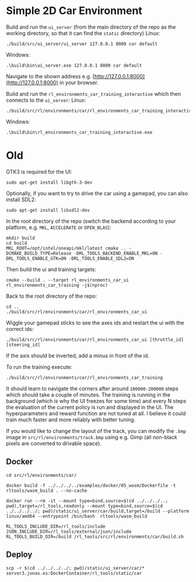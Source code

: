 # Simple 2D Car Environment

Build and run the `ui_server` (from the main directory of the repo as the working directory, so that it can find the `static` directory)
Linux:
```
./build/src/ui_server/ui_server 127.0.0.1 8000 car default
```
Windows:
```
.\build\bin\ui_server.exe 127.0.0.1 8000 car default
```
Navigate to the shown address e.g. [http://127.0.0.1:8000](http://127.0.0.1:8000) in your browser.

Build and run the `rl_environments_car_training_interactive` which then connects to the `ui_server`:
Linux:
```
./build/src/rl/environments/car/rl_environments_car_training_interactive
```
Windows:
```
.\build\bin\rl_environments_car_training_interactive.exe
```


# Old
GTK3 is required for the UI:
```
sudo apt-get install libgtk-3-dev
```
Optionally, if you want to try to drive the car using a gamepad, you can also install SDL2:
```
sudo apt-get install libsdl2-dev
```

In the root directory of the repo (switch the backend according to your platform, e.g. `MKL`, `ACCELERATE` or `OPEN_BLAS`):
```
mkdir build
cd build
MKL_ROOT=/opt/intel/oneapi/mkl/latest cmake .. -DCMAKE_BUILD_TYPE=Release -DRL_TOOLS_BACKEND_ENABLE_MKL=ON -DRL_TOOLS_ENABLE_GTK=ON -DRL_TOOLS_ENABLE_SDL2=ON
```

Then build the ui and training targets:
```
cmake --build . --target rl_environments_car_ui rl_environments_car_training -j$(nproc)
```

Back to the root directory of the repo:
```
cd ..
./build/src/rl/environments/car/rl_environments_car_ui
```
Wiggle your gamepad sticks to see the axes ids and restart the ui with the correct ids:
```
./build/src/rl/environments/car/rl_environments_car_ui [throttle_id] [steering_id]
```
If the axis should be inverted, add a minus in front of the id.

To run the training execute:
```
./build/src/rl/environments/car/rl_environments_car_training
```
It should learn to navigate the corners after around `100000-200000` steps which should take a couple of minutes. The training is running in the background (which is why the UI freezes for some time) and every N steps the evaluation of the current policy is run and displayed in the UI. The hyperparameters and reward function are not tuned at all. I believe it could train much faster and more reliably with better tuning.

If you would like to change the layout of the track, you can modify the `.bmp` image in `src/rl/environments/track.bmp` using e.g. Gimp (all non-black pixels are converted to drivable space).




## Docker
```
cd src/rl/environments/car/
```
```
docker build -f ../../../../examples/docker/05_wasm/Dockerfile -t rltools/wasm_build . --no-cache
```
```
docker run --rm -it --mount type=bind,source=$(cd ../../../..; pwd),target=/rl_tools,readonly --mount type=bind,source=$(cd ../../../../; pwd)/static/ui_server/car/build,target=/build --platform linux/amd64 --entrypoint /bin/bash  rltools/wasm_build
```
```
RL_TOOLS_INCLUDE_DIR=/rl_tools/include JSON_INCLUDE_DIR=/rl_tools/external/json/include RL_TOOLS_BUILD_DIR=/build /rl_tools/src/rl/environments/car/build.sh
```

## Deploy
```
scp -r $(cd ../../../../; pwd)/static/ui_server/car/* server3.jonas.es:DockerContainer/rl_tools/static/car
```

